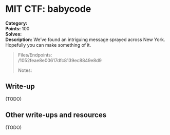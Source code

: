 # MIT CTF: babycode  

**Category:**   
**Points:** 100  
**Solves:**   
**Description:** We’ve found an intriguing message sprayed across New York. Hopefully you can make something of it.  

> Files/Endpoints:  
> /1052feae8e00617dfc8139ec8849e8d9	  
>   
> Notes:  
> 	  


## Write-up

(TODO)

## Other write-ups and resources

(TODO)
